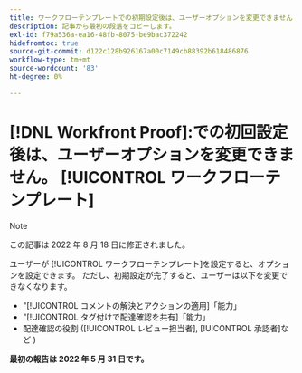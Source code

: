 ```yaml
---
title: ワークフローテンプレートでの初期設定後は、ユーザーオプションを変更できません
description: 記事から最初の段落をコピーします。
exl-id: f79a536a-ea16-48fb-8075-be9bac372242
hidefromtoc: true
source-git-commit: d122c128b926167a00c7149cb88392b618486876
workflow-type: tm+mt
source-wordcount: '83'
ht-degree: 0%

---
```


# [!DNL Workfront Proof]:での初回設定後は、ユーザーオプションを変更できません。 [!UICONTROL ワークフローテンプレート]

>[!NOTE]
>
>この記事は 2022 年 8 月 18 日に修正されました。

ユーザーが [!UICONTROL ワークフローテンプレート]を設定すると、オプションを設定できます。 ただし、初期設定が完了すると、ユーザーは以下を変更できなくなります。

* &quot;[!UICONTROL コメントの解決とアクションの適用]「能力」
* &quot;[!UICONTROL タグ付けで配達確認を共有]「能力」
* 配達確認の役割 ([!UICONTROL レビュー担当者], [!UICONTROL 承認者]など )

**最初の報告は 2022 年 5 月 31 日です。**
